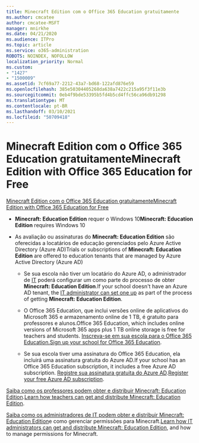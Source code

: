 ```yaml
---
title: Minecraft Edition com o Office 365 Education gratuitamente
ms.author: cmcatee
author: cmcatee-MSFT
manager: mnirkhe
ms.date: 04/21/2020
ms.audience: ITPro
ms.topic: article
ms.service: o365-administration
ROBOTS: NOINDEX, NOFOLLOW
localization_priority: Normal
ms.custom:
- "1427"
- "1500009"
ms.assetid: 7cf69a77-2212-43a7-bd68-122afd876e59
ms.openlocfilehash: 385e50304405268da638a7422c215a95f3f11e3b
ms.sourcegitcommit: 0eb4f9bde53395b5fd4b5cd4ffc56ca96db91298
ms.translationtype: MT
ms.contentlocale: pt-BR
ms.lasthandoff: 03/10/2021
ms.locfileid: "50709418"
---
```

# <a name="minecraft-edition-with-office-365-education-for-free"></a><span data-ttu-id="fc29e-102">Minecraft Edition com o Office 365 Education gratuitamente</span><span class="sxs-lookup"><span data-stu-id="fc29e-102">Minecraft Edition with Office 365 Education for Free</span></span>

[<span data-ttu-id="fc29e-103">Minecraft Edition com o Office 365 Education gratuitamente</span><span class="sxs-lookup"><span data-stu-id="fc29e-103">Minecraft Edition with Office 365 Education for Free</span></span>](https://docs.microsoft.com/education/windows/get-minecraft-for-education)
  
- <span data-ttu-id="fc29e-104">**Minecraft: Education Edition** requer o Windows 10</span><span class="sxs-lookup"><span data-stu-id="fc29e-104">**Minecraft: Education Edition** requires Windows 10</span></span>

- <span data-ttu-id="fc29e-105">As avaliação ou assinaturas do **Minecraft: Education Edition** são oferecidas a locatários de educação gerenciados pelo Azure Active Directory (Azure AD)</span><span class="sxs-lookup"><span data-stu-id="fc29e-105">Trials or subscriptions of **Minecraft: Education Edition** are offered to education tenants that are managed by Azure Active Directory (Azure AD)</span></span>

  - <span data-ttu-id="fc29e-106">Se sua escola não tiver um locatário do Azure AD, o administrador de [IT](https://docs.microsoft.com/education/windows/school-get-minecraft) poderá configurar um como parte do processo de obter **Minecraft: Education Edition**.</span><span class="sxs-lookup"><span data-stu-id="fc29e-106">If your school doesn't have an Azure AD tenant, the [IT administrator can set one up](https://docs.microsoft.com/education/windows/school-get-minecraft) as part of the process of getting **Minecraft: Education Edition**.</span></span>

  - <span data-ttu-id="fc29e-107">O Office 365 Education, que inclui versões online de aplicativos do Microsoft 365 e armazenamento online de 1 TB, é gratuito para professores e alunos.</span><span class="sxs-lookup"><span data-stu-id="fc29e-107">Office 365 Education, which includes online versions of Microsoft 365 apps plus 1 TB online storage is free for teachers and students.</span></span> <span data-ttu-id="fc29e-108">[Inscreva-se em sua escola para o Office 365 Education.](https://www.microsoft.com/education/products/office)</span><span class="sxs-lookup"><span data-stu-id="fc29e-108">[Sign up your school for Office 365 Education](https://www.microsoft.com/education/products/office).</span></span>

  - <span data-ttu-id="fc29e-109">Se sua escola tiver uma assinatura do Office 365 Education, ela incluirá uma assinatura gratuita do Azure AD.</span><span class="sxs-lookup"><span data-stu-id="fc29e-109">If your school has an Office 365 Education subscription, it includes a free Azure AD subscription.</span></span> <span data-ttu-id="fc29e-110">[Registre sua assinatura gratuita do Azure AD](https://msdn.microsoft.com/library/windows/hardware/mt703369%28v=vs.85%29.aspx).</span><span class="sxs-lookup"><span data-stu-id="fc29e-110">[Register your free Azure AD subscription](https://msdn.microsoft.com/library/windows/hardware/mt703369%28v=vs.85%29.aspx).</span></span>

<span data-ttu-id="fc29e-111">[Saiba como os professores podem obter e distribuir Minecraft: Education Edition](https://docs.microsoft.com/education/windows/teacher-get-minecraft).</span><span class="sxs-lookup"><span data-stu-id="fc29e-111">[Learn how teachers can get and distribute Minecraft: Education Edition](https://docs.microsoft.com/education/windows/teacher-get-minecraft).</span></span>
  
<span data-ttu-id="fc29e-112">[Saiba como os administradores de IT podem obter e distribuir Minecraft: Education Edition](https://docs.microsoft.com/education/windows/school-get-minecraft)e como gerenciar permissões para Minecraft.</span><span class="sxs-lookup"><span data-stu-id="fc29e-112">[Learn how IT administrators can get and distribute Minecraft: Education Edition](https://docs.microsoft.com/education/windows/school-get-minecraft), and how to manage permissions for Minecraft.</span></span>